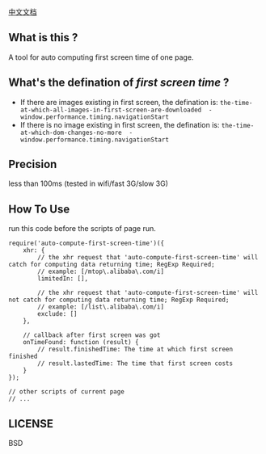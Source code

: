 [中文文档](./README_zh.md)

## What is this ?

A tool for auto computing first screen time of one page.

## What's the defination of *first screen time* ?

+   If there are images existing in first screen, the defination is: `the-time-at-which-all-images-in-first-screen-are-downloaded  -  window.performance.timing.navigationStart`
+   If there is no image existing in first screen, the defination is: `the-time-at-which-dom-changes-no-more  -  window.performance.timing.navigationStart`

## Precision

less than 100ms (tested in wifi/fast 3G/slow 3G)

## How To Use

run this code before the scripts of page run.

```
require('auto-compute-first-screen-time')({
    xhr: {
        // the xhr request that 'auto-compute-first-screen-time' will catch for computing data returning time; RegExp Required;
        // example: [/mtop\.alibaba\.com/i]
        limitedIn: [],

        // the xhr request that 'auto-compute-first-screen-time' will not catch for computing data returning time; RegExp Required;
        // example: [/list\.alibaba\.com/i]
        exclude: []
    },

    // callback after first screen was got
    onTimeFound: function (result) {
        // result.finishedTime: The time at which first screen finished
        // result.lastedTime: The time that first screen costs
    }
});

// other scripts of current page
// ...
```

## LICENSE

BSD